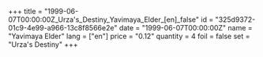 +++
title = "1999-06-07T00:00:00Z_Urza's_Destiny_Yavimaya_Elder_[en]_false"
id = "325d9372-01c9-4e99-a966-13c8f8566e2e"
date = "1999-06-07T00:00:00Z"
name = "Yavimaya Elder"
lang = ["en"]
price = "0.12"
quantity = 4
foil = false
set = "Urza's Destiny"
+++
